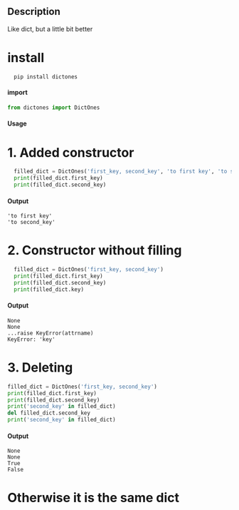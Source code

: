 
## Description

Like dict, but a little bit better

# install
```
  pip install dictones
```

#### import

```python
from dictones import DictOnes
```

#### Usage
# 1. Added constructor
```python
  filled_dict = DictOnes('first_key, second_key', 'to first key', 'to second key')
  print(filled_dict.first_key)
  print(filled_dict.second_key)
```

#### Output

```http
'to first key'
'to second_key'
```

# 2. Constructor without filling
```python
  filled_dict = DictOnes('first_key, second_key')
  print(filled_dict.first_key)
  print(filled_dict.second_key)
  print(filled_dict.key)
```

#### Output

```http
None
None
...raise KeyError(attrname)
KeyError: 'key'
```

# 3. Deleting
```python
filled_dict = DictOnes('first_key, second_key')
print(filled_dict.first_key)
print(filled_dict.second_key)
print('second_key' in filled_dict)
del filled_dict.second_key
print('second_key' in filled_dict)
```
#### Output
```http
None
None
True
False
```

# Otherwise it is the same dict